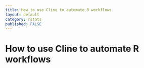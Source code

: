 ```yaml
---
title: How to use Cline to automate R workflows
layout: default
category: rstats
published: FALSE
---
```


# How to use Cline to automate R workflows


